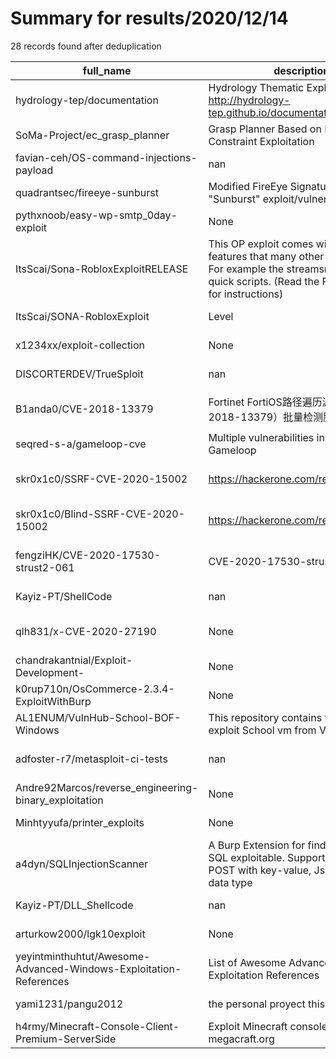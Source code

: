 
# Summary for results/2020/12/14
    
28 records found after deduplication

| full_name | description | html_url | matched_list | matched_count | pushed_at | size | stargazers_count | language | forks_count | vul_ids |
|-------------------------------------------------------------------|---------------------------------------------------------------------------------------------------------------------------------------------------------------------|--------------------------------------------------------------------------------------|----------------------------------|-----------------|---------------------------|--------|--------------------|------------|---------------|--------------------|
| hydrology-tep/documentation | Hydrology Thematic Exploitation guide http://hydrology-tep.github.io/documentation | https://github.com/hydrology-tep/documentation | ['exploit'] | 1 | 2020-12-14 10:41:16+00:00 | 95445 | 1 | Python | 4 | [] |
| SoMa-Project/ec_grasp_planner | Grasp Planner Based on Environmental Constraint Exploitation | https://github.com/SoMa-Project/ec_grasp_planner | ['exploit'] | 1 | 2020-12-14 13:59:03+00:00 | 7005 | 6 | Python | 3 | [] |
| favian-ceh/OS-command-injections-payload | nan | https://github.com/favian-ceh/OS-command-injections-payload | ['command injection'] | 1 | 2020-12-14 18:44:42+00:00 | 75 | 0 | nan | 0 | [] |
| quadrantsec/fireeye-sunburst | Modified FireEye Signatures the "Sunburst" exploit/vulnerabilty. | https://github.com/quadrantsec/fireeye-sunburst | ['exploit'] | 1 | 2020-12-14 16:15:40+00:00 | 3 | 1 | | 1 | [] |
| pythxnoob/easy-wp-smtp_0day-exploit | None | https://github.com/pythxnoob/easy-wp-smtp_0day-exploit | ['0day', 'exploit'] | 2 | 2020-12-14 15:36:12+00:00 | 3 | 0 | Python | 0 | [] |
| ItsScai/Sona-RobloxExploitRELEASE | This OP exploit comes with many features that many other things don't, For example the streamsniper or the quick scripts. (Read the README folder for instructions) | https://github.com/ItsScai/Sona-RobloxExploitRELEASE | ['exploit'] | 1 | 2020-12-14 16:15:04+00:00 | 12292 | 0 | | 0 | [] |
| ItsScai/SONA-RobloxExploit | Level | https://github.com/ItsScai/SONA-RobloxExploit | ['exploit'] | 1 | 2020-12-14 14:54:56+00:00 | 0 | 0 | | 0 | [] |
| x1234xx/exploit-collection | None | https://github.com/x1234xx/exploit-collection | ['exploit'] | 1 | 2020-12-14 15:42:09+00:00 | 21919 | 7 | | 10 | [] |
| DISCORTERDEV/TrueSploit | nan | https://github.com/DISCORTERDEV/TrueSploit | ['sploit'] | 1 | 2020-12-14 12:25:28+00:00 | 1 | 0 | nan | 0 | [] |
| B1anda0/CVE-2018-13379 | Fortinet FortiOS路径遍历漏洞 （CVE-2018-13379）批量检测脚本 | https://github.com/B1anda0/CVE-2018-13379 | ['cve-2'] | 1 | 2020-12-14 12:20:00+00:00 | 17 | 8 | Python | 1 | ['CVE-2018-13379'] |
| seqred-s-a/gameloop-cve | Multiple vulnerabilities in Tencent Gameloop | https://github.com/seqred-s-a/gameloop-cve | ['exploit'] | 1 | 2020-12-14 11:18:03+00:00 | 2 | 0 | | 1 | [] |
| skr0x1c0/SSRF-CVE-2020-15002 | https://hackerone.com/reports/863553 | https://github.com/skr0x1c0/SSRF-CVE-2020-15002 | ['cve-2'] | 1 | 2020-12-14 07:56:55+00:00 | 23 | 0 | Go | 0 | ['CVE-2020-15002'] |
| skr0x1c0/Blind-SSRF-CVE-2020-15002 | https://hackerone.com/reports/865652 | https://github.com/skr0x1c0/Blind-SSRF-CVE-2020-15002 | ['cve-2'] | 1 | 2020-12-14 07:49:55+00:00 | 6 | 0 | Go | 0 | ['CVE-2020-15002'] |
| fengziHK/CVE-2020-17530-strust2-061 | CVE-2020-17530-strust2-061 | https://github.com/fengziHK/CVE-2020-17530-strust2-061 | ['cve-2'] | 1 | 2020-12-14 06:57:07+00:00 | 1 | 5 | Python | 1 | ['CVE-2020-17530'] |
| Kayiz-PT/ShellCode | nan | https://github.com/Kayiz-PT/ShellCode | ['shellcode'] | 1 | 2020-12-14 06:51:27+00:00 | 0 | 0 | | 0 | [] |
| qlh831/x-CVE-2020-27190 | None | https://github.com/qlh831/x-CVE-2020-27190 | ['cve-2'] | 1 | 2020-12-14 06:44:55+00:00 | 1 | 0 | | 0 | ['CVE-2020-27190'] |
| chandrakantnial/Exploit-Development- | None | https://github.com/chandrakantnial/Exploit-Development- | ['exploit'] | 1 | 2020-12-14 06:02:51+00:00 | 3148 | 0 | | 0 | [] |
| k0rup710n/OsCommerce-2.3.4-ExploitWithBurp | None | https://github.com/k0rup710n/OsCommerce-2.3.4-ExploitWithBurp | ['exploit'] | 1 | 2020-12-14 01:21:12+00:00 | 2 | 0 | Python | 0 | [] |
| AL1ENUM/VulnHub-School-BOF-Windows | This repository contains the scripts to exploit School vm from VulnHub | https://github.com/AL1ENUM/VulnHub-School-BOF-Windows | ['exploit'] | 1 | 2020-12-14 01:20:22+00:00 | 11 | 0 | Python | 0 | [] |
| adfoster-r7/metasploit-ci-tests | nan | https://github.com/adfoster-r7/metasploit-ci-tests | ['metasploit module OR payload'] | 1 | 2020-12-14 18:42:26+00:00 | 61894 | 0 | Ruby | 1 | [] |
| Andre92Marcos/reverse_engineering-binary_exploitation | None | https://github.com/Andre92Marcos/reverse_engineering-binary_exploitation | ['exploit'] | 1 | 2020-12-14 14:54:44+00:00 | 14 | 0 | Python | 0 | [] |
| Minhtyyufa/printer_exploits | None | https://github.com/Minhtyyufa/printer_exploits | ['exploit'] | 1 | 2020-12-14 21:34:14+00:00 | 20 | 0 | Python | 0 | [] |
| a4dyn/SQLInjectionScanner | A Burp Extension for finding simple SQL exploitable. Supports GET and POST with key-value, Json and XML data type | https://github.com/a4dyn/SQLInjectionScanner | ['exploit'] | 1 | 2020-12-14 16:46:04+00:00 | 290 | 2 | Python | 1 | [] |
| Kayiz-PT/DLL_Shellcode | nan | https://github.com/Kayiz-PT/DLL_Shellcode | ['shellcode'] | 1 | 2020-12-14 06:35:24+00:00 | 5356 | 0 | C++ | 1 | [] |
| arturkow2000/lgk10exploit | None | https://github.com/arturkow2000/lgk10exploit | ['exploit'] | 1 | 2020-12-14 15:43:36+00:00 | 41037 | 14 | C | 3 | [] |
| yeyintminthuhtut/Awesome-Advanced-Windows-Exploitation-References | List of Awesome Advanced Windows Exploitation References | https://github.com/yeyintminthuhtut/Awesome-Advanced-Windows-Exploitation-References | ['exploit'] | 1 | 2020-12-14 18:50:34+00:00 | 35 | 1019 | | 261 | [] |
| yami1231/pangu2012 | the personal proyect this exploit | https://github.com/yami1231/pangu2012 | ['exploit'] | 1 | 2020-12-14 21:21:18+00:00 | 49 | 0 | C | 0 | [] |
| h4rmy/Minecraft-Console-Client-Premium-ServerSide | Exploit Minecraft console for megacraft.org | https://github.com/h4rmy/Minecraft-Console-Client-Premium-ServerSide | ['exploit'] | 1 | 2020-12-14 01:43:51+00:00 | 71 | 0 | | 0 | [] |
